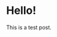 <!--METADATA

-- A comment in metadata starts with '--'. Comments and blank lines are ignored.
-- Since lists start with '>', in order to comment them you should have an extra
-- space so that it's doesn't mark the end of metadata: '-- >'.
--
-- Post metadata starts with '<!--METADATA'. It's just HTML-like comments.

title: Title goes here

-- For root pages (such as about me), you might want to leave date out.
date: December 24, 2024

tags: tag1 tag2 tag3

-- Optional.
lastupdated: January 10, 2025

-- You can hide any of the following sections.
hide: comments sidebar footer tags checkthisout new date

-- The file should exist in static/thumbnails/
thumbnail: thumbnail-file-name.jpg

-- Optional but necessary for accessibility. It should be only one line.
thumbnailalt: a text describing the thumbnail.

next: [next link](next title)
prev: [prev link](prev title)

-- The entire brief has to be on one line. This will be used in the
-- post list pages as a brief of the post, as well as the description
-- in HTML meta tags.
brief: write a breif for the post here

-- For list metadata, each item will be in a new line, starting with '>'.
-- list items can also be commented out with '-- ' (be sure the include
-- the extra space so that it's not counted as the end of metadata).
related:
> [title1](link1)
> [title2](link2)
> [title3](link3)

-- If you give this a value of 'true' or 'yes', it will not appear in the
-- post list pages or the tag pages. It's most useful for pages that you
-- want to link directly, such as the about page.
unlisted: true

-->

# Hello!

This is a test post.
